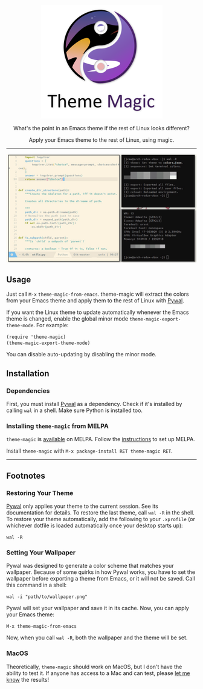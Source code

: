 <p align="center">
          <img src="media/logo.png" alt="theme-magic logo" />
</p>

<p align="center">
          What's the point in an Emacs theme if the rest of Linux looks different?
</p>

<p align="center">
          Apply your Emacs theme to the rest of Linux, using magic.
</p>

---

<p align="center">
          <!-- FIXME: Gif is resized. Looks terrible. -->
          <img src="media/theming-linux-demo.gif" alt="Demonstration of applying the theme to Linux with theme-magic" />
</p>

## Usage

Just call `M-x` `theme-magic-from-emacs`. theme-magic will extract the colors from your Emacs theme and apply them to the rest of Linux with [Pywal](https://github.com/dylanaraps/pywal).

If you want the Linux theme to update automatically whenever the Emacs theme is changed, enable the global minor mode `theme-magic-export-theme-mode`. For example:

```emacs-lisp
(require 'theme-magic)
(theme-magic-export-theme-mode)
```

You can disable auto-updating by disabling the minor mode.

## Installation

### Dependencies

First, you must install [Pywal](https://github.com/dylanaraps/pywal) as a dependency. Check if it's installed by calling `wal` in a shell. Make sure Python is installed too.

### Installing `theme-magic` from MELPA

`theme-magic` is [available](http://melpa.org/#/theme-magic) on MELPA. Follow the [instructions](https://melpa.org/#/getting-started) to set up MELPA.

Install `theme-magic` with `M-x package-install RET theme-magic RET`.

---

## Footnotes

### Restoring Your Theme

[Pywal](https://github.com/dylanaraps/pywal) only applies your theme to the current session. See its documentation for details. To restore the last theme, call `wal -R` in the shell. To restore your theme automatically, add the following to your `.xprofile` (or whichever dotfile is loaded automatically once your desktop starts up):

```shell
wal -R
```

### Setting Your Wallpaper

Pywal was designed to generate a color scheme that matches your wallpaper. Because of some quirks in how Pywal works, you have to set the wallpaper before exporting a theme from Emacs, or it will not be saved. Call this command in a shell:

```shell
wal -i "path/to/wallpaper.png"
```

Pywal will set your wallpaper and save it in its cache. Now, you can apply your Emacs theme:

```emacs
M-x theme-magic-from-emacs
```

Now, when you call `wal -R`, both the wallpaper and the theme will be set.

### MacOS

Theoretically, `theme-magic` should work on MacOS, but I don't have the ability to test it. If anyone has access to a Mac and can test, please [let me know](https://github.com/jcaw/theme-magic/issues/11) the results!
